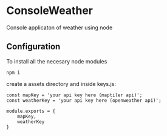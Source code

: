 # ConsoleWeather
Console applicaton of weather using node

## Configuration
To install all the necesary node modules
```
npm i
```



create a assets directory and inside keys.js:
```
const mapKey = 'your api key here (maptiler api)';
const weatherKey = 'your api key here (openweather api)';

module.exports = {
    mapKey,
    weatherKey
}
```
